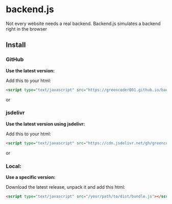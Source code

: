 # backend.js
 Not every website needs a real backend. Backend.js simulates a backend right in the browser

## Install

### GitHub
**Use the latest version:**

Add this to your html:
```html
<script type="text/javascript" src="https://greencoder001.github.io/backend.js/dist/bundle.js"></script>
```

or
### jsdelivr
**Use the latest version using jsdelivr:**

Add this to your html:
```html
<script type="text/javascript" src="https://cdn.jsdelivr.net/gh/greencoder001/backend.js@latest/dist/bundle.js"></script>
```

or
### Local:
**Use a specific version:**

Download the latest release, unpack it and add this html:
```html
<script type="text/javascript" src="/your/path/to/dist/bundle.js"></script>
```
